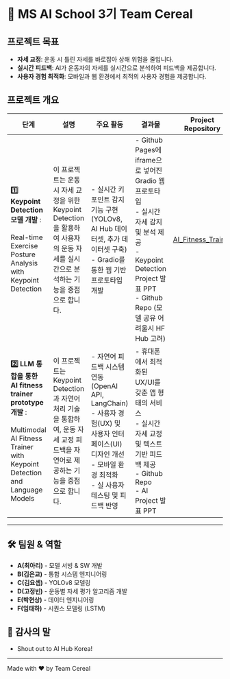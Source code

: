 # 🌱 MS AI School 3기 Team Cereal 

## 프로젝트 목표

- **자세 교정**: 운동 시 틀린 자세를 바로잡아 상해 위험을 줄입니다.
- **실시간 피드백**: AI가 운동자의 자세를 실시간으로 분석하여 피드백을 제공합니다.
- **사용자 경험 최적화**: 모바일과 웹 환경에서 최적의 사용자 경험을 제공합니다.

## 프로젝트 개요

| 단계 | 설명 | 주요 활동 | 결과물 | Project Repository |
|---|---|---|---|---|
| **1️⃣ Keypoint Detection 모델 개발** : <br><br>Real-time Exercise Posture Analysis with Keypoint Detection | 이 프로젝트는 운동 시 자세 교정을 위한 Keypoint Detection을 활용하여 사용자의 운동 자세를 실시간으로 분석하는 기능을 중점으로 합니다.  | - 실시간 키포인트 감지 기능 구현 (YOLOv8, AI Hub 데이터셋, 추가 데이터셋 구축) <br> - Gradio를 통한 웹 기반 프로토타입 개발 | - Github Pages에 iframe으로 넣어진 Gradio 웹 프로토타입 <br> - 실시간 자세 감지 및 분석 제공 <br> - Keypoint Detection Project 발표 PPT <br> - Github Repo (모델 공유 어려울시 HF Hub 고려) | [AI_Fitness_Trainer](https://github.com/msai-cereal/AI_Fitness_Trainer) |
| **2️⃣ LLM 통합을 통한 AI fitness trainer prototype 개발** : <br><br>Multimodal AI Fitness Trainer with Keypoint Detection and Language Models | 이 프로젝트는 Keypoint Detection과 자연어 처리 기술을 통합하여, 운동 자세 교정 피드백을 자연어로 제공하는 기능을 중점으로 합니다. | - 자연어 피드백 시스템 연동 (OpenAI API, LangChain) <br> - 사용자 경험(UX) 및 사용자 인터페이스(UI) 디자인 개선 <br> - 모바일 환경 최적화 <br> - 실 사용자 테스팅 및 피드백 반영 | - 휴대폰에서 최적화된 UX/UI를 갖춘 앱 형태의 서비스 <br> - 실시간 자세 교정 및 텍스트 기반 피드백 제공 <br> - Github Repo <br> - AI Project 발표 PPT |  |

---

## 🛠 팀원 & 역할
- **A(최아리)** - 모델 서빙 & SW 개발
- **B(김은교)** - 통합 시스템 엔지니어링 
- **C(김요셉)** - YOLOv8 모델링 
- **D(고정빈)** - 운동별 자세 평가 알고리즘 개발
- **E(박현상)** - 데이터 엔지니어링 
- **F(임태하)** - 시퀀스 모델링 (LSTM)

## 🧙 감사의 말
- Shout out to AI Hub Korea!

---
Made with ❤️ by Team Cereal

